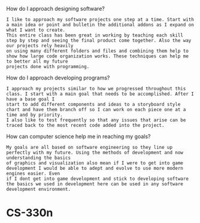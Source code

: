 How do I approach designing software?

    I like to approach my software projects one step at a time. Start with a main idea or point and bulletin the additional addons as I expand on what I want to create.
    This entire class has been great in working by teaching each skill step by step and seeing the final product come together. Also the way our projects rely heavily
    on using many different folders and files and combining them help to show how large code organization works. These techniques can help me to better all my future
    projects done with programming. 


How do I approach developing programs?

    I approach my projects similar to how we progressed throughout this class. I start with a main goal that needs to be accomplished. After I have a base goal I
    start to add different components and ideas to a storyboard style chart and have them branch off so I can work on each piece one at a time and by priority.
    I also like to test frequently so that any issues that arise can be traced back to the most recent code added into the project.


How can computer science help me in reaching my goals?
    
    My goals are all based on software engineering so they line up perfectly with my future. Using the methods of development and now understanding the basics
    of graphics and visualization also mean if I were to get into game development I would be able to adept and evolve to use more modern engines easier. Even
    if I dont get into game development and stick to developing software the basics we used in development here can be used in any software development environment. 
      

# CS-330n 
